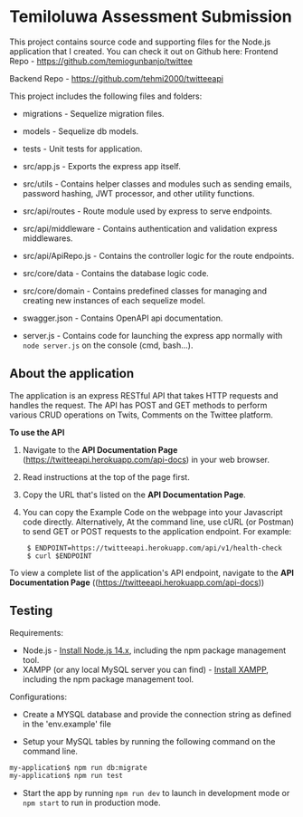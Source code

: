 # Temiloluwa Assessment Submission

This project contains source code and supporting files for the Node.js application that I created. You can check it out on Github here: 
Frontend Repo - https://github.com/temiogunbanjo/twittee

Backend Repo - https://github.com/tehmi2000/twitteeapi

This project includes the following files and folders:

- migrations - Sequelize migration files.

- models - Sequelize db models.

- tests - Unit tests for application.

- src/app.js - Exports the express app itself.

- src/utils - Contains helper classes and modules such as sending emails, password hashing, JWT processor, and other utility functions.

- src/api/routes - Route module used by express to serve endpoints.

- src/api/middleware - Contains authentication and validation express middlewares.

- src/api/ApiRepo.js - Contains the controller logic for the route endpoints.

- src/core/data - Contains the database logic code.

- src/core/domain - Contains predefined classes for managing and creating new instances of each sequelize model.

- swagger.json - Contains OpenAPI api documentation.
- server.js - Contains code for launching the express app normally with `node server.js` on the console (cmd, bash...).

## About the application

The application is an express RESTful API that takes HTTP requests and handles the request. The API has POST and GET methods to perform various CRUD operations on Twits, Comments on the Twittee platform. 

**To use the API**

1. Navigate to the **API Documentation Page** (https://twitteeapi.herokuapp.com/api-docs) in your web browser.
1. Read instructions at the top of the page first.
1. Copy the URL that's listed on the **API Documentation Page**.
1. You can copy the Example Code on the webpage into your Javascript code directly. Alternatively, At the command line, use cURL (or Postman) to send GET or POST requests to the application endpoint. For example:

        $ ENDPOINT=https://twitteeapi.herokuapp.com/api/v1/health-check
        $ curl $ENDPOINT


To view a complete list of the application's API endpoint, navigate to the **API Documentation Page** ((https://twitteeapi.herokuapp.com/api-docs))

## Testing

Requirements:

* Node.js - [Install Node.js 14.x](https://nodejs.org/en/), including the npm package management tool.
* XAMPP (or any local MySQL server you can find) - [Install XAMPP](https://www.apachefriends.org/download.html), including the npm package management tool.

Configurations:
* Create a MYSQL database and provide the connection string as defined in the 'env.example' file

* Setup your MySQL tables by running the following command on the command line.

```bash
my-application$ npm run db:migrate
my-application$ npm run test
```

* Start the app by running `npm run dev` to launch in development mode or `npm start` to run in production mode.
